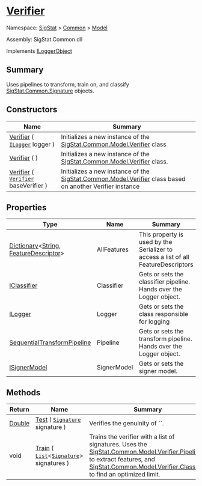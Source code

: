 # [Verifier](./Verifier.md)

Namespace: [SigStat]() > [Common](./../README.md) > [Model](./README.md)

Assembly: SigStat.Common.dll

Implements [ILoggerObject](./../ILoggerObject.md)

## Summary
Uses pipelines to transform, train on, and classify [SigStat.Common.Signature](./Signature.md) objects.

## Constructors

| Name | Summary | 
| --- | --- | 
| [Verifier](./../../../ctor/Verifier-100664091.md) ( [`ILogger`](./Verifier.md) logger ) | Initializes a new instance of the [SigStat.Common.Model.Verifier]() class | 
| [Verifier](./../../../ctor/Verifier-100664092.md) (  ) | Initializes a new instance of the [SigStat.Common.Model.Verifier]() class. | 
| [Verifier](./../../../ctor/Verifier-100664093.md) ( [`Verifier`](./Verifier.md) baseVerifier ) | Initializes a new instance of the [SigStat.Common.Model.Verifier]() class based on another Verifier instance | 


## Properties

| Type | Name | Summary | 
| --- | --- | --- | 
| [Dictionary](https://docs.microsoft.com/en-us/dotnet/api/System.Collections.Generic.Dictionary-2)\<[String](https://docs.microsoft.com/en-us/dotnet/api/System.String), [FeatureDescriptor](./../FeatureDescriptor.md)> | AllFeatures | This property is used by the Serializer to access a list of all FeatureDescriptors | 
| [IClassifier](./../Pipeline/IClassifier.md) | Classifier | Gets or sets the classifier pipeline. Hands over the Logger object. | 
| [ILogger](./Verifier.md) | Logger | Gets or sets the class responsible for logging | 
| [SequentialTransformPipeline](./../Pipeline/SequentialTransformPipeline.md) | Pipeline | Gets or sets the transform pipeline. Hands over the Logger object. | 
| [ISignerModel](./../Pipeline/ISignerModel.md) | SignerModel | Gets or sets the signer model. | 


## Methods

| Return | Name | Summary | 
| --- | --- | --- | 
| [Double](https://docs.microsoft.com/en-us/dotnet/api/System.Double) | [Test](./Methods/Verifier-100664095.md) ( [`Signature`](./../Signature.md) signature ) | Verifies the genuinity of ``. | 
| void | [Train](./Methods/Verifier-100664094.md) ( [`List`](https://docs.microsoft.com/en-us/dotnet/api/System.Collections.Generic.List-1)\<[`Signature`](./../Signature.md)> signatures ) | Trains the verifier with a list of signatures. Uses the [SigStat.Common.Model.Verifier.Pipeline]() to extract features,  and [SigStat.Common.Model.Verifier.Classifier]() to find an optimized limit. | 


